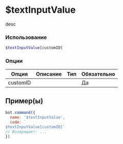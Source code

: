 # $textInputValue
desc
### Использование
```php
$textInputValue[customID]
```

### Опции

| Опция | Описание | Тип | Обязательно |
|--------|-------------|------|----------|
| customID |  |  | Да |  
## Пример(ы)

```javascript
bot.command({
  name: '$textInputValue',
  code: `
$textInputValue[customID]`
// Возвращает: ...
})
```
